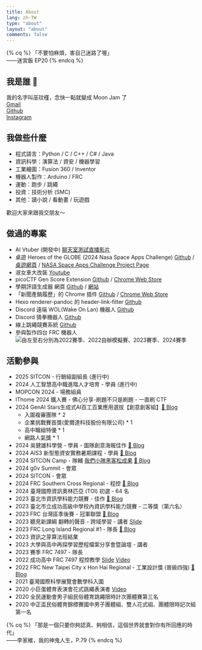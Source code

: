 ```yaml
---
title: About
lang: zh-TW
type: "about"
layout: "about"
comments: false
---
```


{% cq %}
「不要怕麻煩，害自己迷路了喔」  
——迷宮飯 EP20
{% endcq %}

## 我是誰 🐼

<i class="fa-solid fa-paw"></i> 我的名字叫巫玟槿，念快一點就變成 Moon Jam 了  
[<i class="fas fa-envelope"></i> Gmail](mailto:wu.messi.wu@gmail.com)  
[<i class="fab fa-github"></i> Github](https://github.com/moon-jam)  
[<i class="fab fa-instagram"></i> Instagram](https://www.instagram.com/mooooonjam/)

## 我做些什麼

- 程式語言：Python / C / C++ / C# / Java  
- 資訊科學：演算法 / 資安 / 機器學習
- 工業繪圖：Fusion 360 / Inventor  
- 機器人製作：Arduino / FRC  
- 運動：跑步 / 跳繩  
- 投資：技術分析 (SMC)  
- 其他：讀小說 / 看動畫 / 玩遊戲

歡迎大家來跟我交朋友～

## 做過的專案

- AI Vtuber (開發中) [<i class="fa-brands fa-youtube"></i> 聊天室測試直播影片](https://www.youtube.com/watch?v=CiBjItykxto)
- 桌遊 Heroes of the GLOBE (2024 Nasa Space Apps Challenge) [<i class="fab fa-github"></i> Github](https://github.com/moon-jam/NASA-Space-Challenge-2024-GLOBE-Protocol-Games) / [<i class="fa-regular fa-window-restore"></i> 桌遊網頁](https://globe-game.moon-jam.me/) / [<i class="fa-regular fa-window-restore"></i> NASA Space Apps Challenge Project Page](https://www.spaceappschallenge.org/nasa-space-apps-2024/find-a-team/ecoecho/)
- 淑女車大改裝 [<i class="fa-brands fa-youtube"></i> Youtube](https://youtube.com/playlist?list=PL5RNFkGeLf8HFmvxLRF-yQR8ZrSIp7u0Q&si=d1RsDaTF4LteagcS)
- picoCTF Gen Score Extension [<i class="fab fa-github"></i> Github](https://github.com/moon-jam/picoCTF-Gen-Score-Extension) / [<i class="fa-solid fa-bag-shopping"></i> Chrome Web Store](https://chromewebstore.google.com/detail/picoctf-gen-score-extensi/bejhdgeaaddmaipmfcmfdijgfjgjomjj)
- 學期評語生成器 網頁 [<i class="fab fa-github"></i> Github](https://github.com/moon-jam/AI_Gen_Semester_Comments_Tool) / [<i class="fa-regular fa-window-restore"></i>  網站](https://moon-jam.github.io/AI_Gen_Semester_Comments_Tool/)
- 「新聞產銷履歷」的 Chrome 插件 [<i class="fab fa-github"></i> Github](https://github.com/moon-jam/News-Traceability) / [<i class="fa-solid fa-bag-shopping"></i> Chrome Web Store](https://chromewebstore.google.com/detail/%E6%96%B0%E8%81%9E%E7%94%A2%E9%8A%B7%E5%B1%A5%E6%AD%B7/kjgmnmealhmifefanoofmddipnjgngpk?hl=zh-TW&authuser=0)
- Hexo renderer-pandoc 的 header-link-filter [<i class="fab fa-github"></i> Github](https://github.com/moon-jam/hexo-renderer-pandoc_header-link-filter)
- Discord 遠端 WOL(Wake On Lan) 機器人 [<i class="fab fa-github"></i> Github](https://github.com/moon-jam/discord-bot-Remote-Wake-On-LAN)
- Discord 猜拳機器人 [<i class="fab fa-github"></i> Github](https://github.com/moon-jam/discord-bot-Rock-Paper-Scissors)
- 線上跳繩競賽系統 [<i class="fab fa-github"></i> Github](https://github.com/moon-jam/Jump_rope)
- 參與製作四台 FRC 機器人
  ![由左至右分別為2022賽季、2022自辦模擬賽、2023賽季、2024賽季](https://i.imgur.com/OEXIRUA.png)

## 活動參與

- 2025 SITCON - 行銷組副組長 (進行中)
- 2024 人工智慧高中職進階人才培育 - 學員 (進行中)
- MOPCON 2024 - 場務組員
- IThome 2024 鐵人賽 - 佛心分享-刷題不只是刷題 - 一直刷 CTF
- 2024 GenAI Stars生成式AI百工百業應用選拔【創意創客組】[🐼 Blog](/2024_gai_stars)
  - 入圍複審團隊 * 2
  - 企業挑戰賽首獎(愛爾達科技股份有限公司) * 1
  - 高中職組特優 * 1
  - 網路人氣獎 * 1
- 2024 吳健雄科學營 - 學員 - 圖隊創意海報佳作 [🐼 Blog](/2024_WCS_Camp)
- 2024 AIS3 新型態資安實務暑期課程 - 學員 [🐼 Blog](/2024_AIS3)
- 2024 SITCON Camp - 隊輔 [<i class="fab fa-github"></i> 我們小隊黑客松成果](https://github.com/moon-jam/SITCON-Camp-2024-Hackathon-Team5-Public) [🐼 Blog](/2024_SITCON_Camp)
- 2024 g0v Summit - 會眾
- 2024 SITCON - 會眾
- 2024 FRC Southern Cross Regional - 程控 [🐼 Blog](/2024_FRC_Southern_Cross_Regional)
- 2024 臺灣國際資訊奧林匹亞 (TOI) 初選 - 64 名
- 2023 臺北市資訊學科能力競賽 - 佳作 [🐼 Blog](/thspc2023)
- 2023 臺北市立成功高級中學校內資訊學科能力競賽 - 二等獎（第六名）
- 2023 FRC 台灣區季後賽 - 冠軍聯盟 [🐼 Blog](/2023_FRC_Taiwan_Playoff)
- 2023 聽見新課綱 翻轉的聲音 - 跨域學習 - 講者 [<i class="fa fa-pager"></i> Slide](https://www.canva.com/design/DAGVKV-EPwE/QICj-8YZfYYPbLbIWAz4iA/view?utm_content=DAGVKV-EPwE&utm_campaign=designshare&utm_medium=link&utm_source=editor)
- 2023 FRC Long Island Regional #1 - 隊長 [🐼 Blog](/2023_FRC_Long_Island_Regional_1.md)
- 2023 資訊之芽算法班結業
- 2023 大學與高中再探學習歷程檔案分享會暨論壇 - 講者
- 2023 賽季 FRC 7497 - 隊長
- 2022 成功高中 FRC 7497 程控教學 [<i class="fa fa-pager"></i> Slide](https://slides.com/team7497) [<i class="fa-brands fa-youtube"></i> Video](https://www.youtube.com/watch?v=9Kd77XYGM5c&list=PLMYcjrq5JiPShLSeQm69oxmDeSegj_I8G&pp=iAQB)
- 2022 FRC New Taipei City x Hon Hai Regional - 工業設計獎 (晉級四強) [🐼 Blog](/2022_FRC_New_Taipei_City_x_Hon_Hai_Regional/)
- 2021 臺灣國際科學展覽會數學科入圍
- 2020 小巨蛋體育表演會花式跳繩表演者 [<i class="fa-brands fa-youtube"></i> Video](https://youtu.be/B3KTQrXk1RM)
- 2020 全民運動會男子組民俗體育跳繩限時計次團體賽第三名
- 2020 中正盃民俗體育錦標賽國中男子團體組、雙人花式組、團體限時記次組第一名

{% cq %}
「那是一個只要你夠認真、夠相信，這個世界就會對你有所回應的時代」  
——李家維，我的神鬼人生，P.79
{% endcq %}
